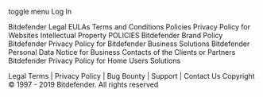 toggle menu
Log In








Bitdefender
Legal
EULAs Terms and Conditions Policies Privacy Policy for Websites Intellectual Property
POLICIES
Bitdefender Brand Policy
Bitdefender Privacy Policy for Bitdefender Business Solutions
Bitdefender Personal Data Notice for Business Contacts of the Clients or Partners
Bitdefender Privacy Policy for Home Users Solutions


Legal Terms | Privacy Policy | Bug Bounty | Support | Contact Us
Copyright © 1997 - 2019 Bitdefender. All rights reserved